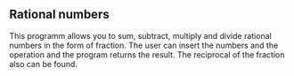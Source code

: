 ﻿## Rational numbers

This programm allows you to sum, subtract, multiply and divide rational numbers in the form of fraction. The user can insert the numbers and the
operation and the program returns the result. The reciprocal of the fraction also can be found.